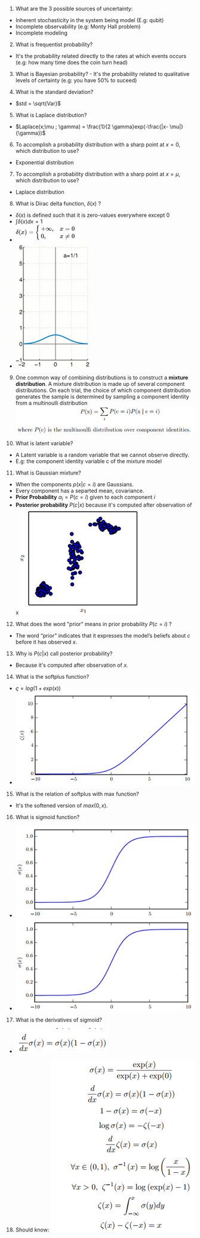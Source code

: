 1. What are the 3 possible sources of uncertainty:

- Inherent stochasticity in the system being model (E.g: qubit)
- Incomplete observability (e.g: Monty Hall problem)
- Incomplete modeling

2. What is frequentist probability?
- It's the probability related directly to the rates at which events occurs (e.g: how many time does the coin turn head)

3. What is Bayesian probability?
\- It's the probability related to qualitative levels of certainty (e.g: you have 50% to suceed)

4. What is the standard deviation?
-  $std = \sqrt{Var}$ 

5. What is Laplace distribution?
- $Laplace(x;\mu ; \gamma) = \frac{1}{2 \gamma}exp(-\frac{|x- \mu|}{\gamma})$  

6. To accomplish a probability distribution with a sharp point at $x=0$, which distribution to use?
- Exponential distribution

7. To accomplish a probability distribution with a sharp point at $x= \mu$, which distribution to use?
- Laplace distribution

8. What is Dirac delta function, $\delta(x)$ ?
- $\delta(x)$ is defined such that it is zero-values everywhere except 0
- $\int{\delta(x)dx}=1$ 
- ![5c86461bcc9c135d7adee9f2c7a01b46.png](..\assets\5c86461bcc9c135d7adee9f2c7a01b46.png)
- ![dirac_func](..\assets\Dirac_function_approximation.gif)


9. One common way of combining distributions is to construct a **mixture distribution**. A mixture distribution is made up of several component distributions. On each trial, the choice of which component distribution generates the sample is determined by sampling a component identity from a multinoulli distribution
![mixture_distribution.png](..\assets\mixture_distribution.png)

10. What is latent variable?
- A Latent variable is a random variable that we cannot observe directly.
- E.g: the component identity variable c of the mixture model

11. What is Gaussian mixture?
- When the components $p(x|c=i)$ are Gaussians.
- Every component has a separted mean, covariance.
- **Prior Probability** $\alpha_i = P(c=i)$ given to each component $i$
- **Posterior probability** $P(c|x)$ because it's computed after observation of x
![gaussian_mixture.png](..\assets\gaussian_mixture.png)


12. What does the word "prior" means in prior probability $P(c=i)$ ?
- The word “prior” indicates that it expresses the model’s beliefs about $c$ before it has observed $x$.

13.  Why is $P(c|x)$ call posterior probability?
- Because it's computed after observation of $x$.

14. What is the softplus function?
- $\varsigma = log(1+exp(x))$
- ![softplus.png](..\assets\softplus.png)


15. What is the relation of softplus with max function?
- It's the softened version of $max(0,x)$.

16. What is sigmoid function?
- ![sigmoid.png](..\assets\sigmoid.png)
- ![sigmoid.png](..\assets\sigmoid.png)

17. What is the derivatives of sigmoid?
- ![sigmoid_dev.png](..\assets\sigmoid_dev.png)

18. Should know:
![good_statistics_equations.png](..\assets\good_statistics_equations.png)
